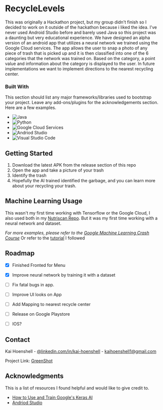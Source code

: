 # RecycleLevels

This was originally a Hackathon project, but my group didn't finish so I decided to work on it outside of the hackathon because i liked the idea. I've never used Android Studio before and barely used Java so this project was a daunting but very educational experience. We have designed an alpha version of an android app that utilizes a neural network we trained using the Google Cloud services.
The app  allows the user to snap a photo of any piece of trash that is picked up and it is then classified into one of the 6 categories that the network was trained on. Based on the category, a point value and information about the category is displayed to the user. In future implementations we want to implement directions to the nearest recycling center.

### Built With

This section should list any major frameworks/libraries used to bootstrap your project. Leave any add-ons/plugins for the acknowledgements section. Here are a few examples.

* <a target="_blank"><img alt="Java" src="https://img.shields.io/badge/Java-ED8B00?style=for-the-badge&logo=java&logoColor=white"/></a> 
* <a target="_blank"><img alt="Python" src="https://img.shields.io/badge/Python-3776AB?style=for-the-badge&logo=python&logoColor=white"/></a> 
* <a target="_blank"><img alt="Google Cloud Services" src="https://img.shields.io/badge/Google_Cloud-4285F4?style=for-the-badge&logo=google-cloud&logoColor=white"/></a> 
* <a target="_blank"><img alt="Andriod Studio" src="[https://img.shields.io/badge/Android-3DDC84?style=for-the-badge&logo=android&logoColor=white](https://img.shields.io/badge/Android_Studio-3DDC84?style=for-the-badge&logo=android-studio&logoColor=white)"/></a> 
* <a target="_blank"><img alt="Visual Studio Code" src="https://img.shields.io/badge/Visual_Studio_Code-0078D4?style=for-the-badge&logo=visual%20studio%20code&logoColor=white"/></a> 


<!-- GETTING STARTED -->
## Getting Started

1. Download the latest APK from the release section of this repo
2. Open the app and take a picture of your trash
3. Identify the trash
4. Hopefully the AI trained identified the garbage, and you can learn more about your recycling your trash.

<!-- USAGE EXAMPLES -->
## Machine Learning Usage

This wasn't my first time working with Tensorflow or the Google Cloud, I also used both in my [Nutriscan Repo](https://github.com/KaaiiH/NutriScan). But it was my first time working with a neural network and dataset. 

_For more examples, please refer to the [Google Machine Learning Crash Course](https://developers.google.com/machine-learning/crash-course/introduction-to-neural-networks/video-lecture)_ 
Or refer to the [tutorial](https://cloud.google.com/ai-platform/docs/getting-started-keras) I followed


<!-- ROADMAP -->
## Roadmap

- [x] Finished Fronted for Menu
- [x] Improve neural network by training it with a dataset
- [ ] Fix fatal bugs in app.
- [ ] Improve UI looks on App
- [ ] Add Mapping to nearest recycle center
- [ ] Release on Google Playstore
- [ ] IOS?


<!-- CONTACT -->
## Contact

Kai Hoenshell - [@linkedin.com/in/kai-hoenshell](https://www.linkedin.com/in/kai-hoenshell/) - kaihoenshell1@gmail.com

Project Link: [GreenShot](https://github.com/KaaiiH/RecycleLevels)

<!-- ACKNOWLEDGMENTS -->
## Acknowledgments

This is a list of resources I found helpful and would like to give credit to.

* [How to Use and Train Google's Keras AI](https://cloud.google.com/ai-platform/docs/getting-started-keras)
* [Andriod Studio](https://developer.android.com/studio)

